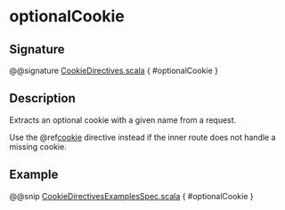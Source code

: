 <a id="optionalcookie"></a>
# optionalCookie

## Signature

@@signature [CookieDirectives.scala](../../../../../../../../../akka-http/src/main/scala/akka/http/scaladsl/server/directives/CookieDirectives.scala) { #optionalCookie }

## Description

Extracts an optional cookie with a given name from a request.

Use the @ref[cookie](cookie.md#cookie) directive instead if the inner route does not handle a missing cookie.

## Example

@@snip [CookieDirectivesExamplesSpec.scala](../../../../../../../test/scala/docs/http/scaladsl/server/directives/CookieDirectivesExamplesSpec.scala) { #optionalCookie }